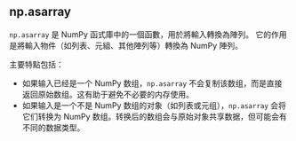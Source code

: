 ## np.asarray
`np.asarray` 是 NumPy 函式庫中的一個函數，用於將輸入轉換為陣列。 它的作用是將輸入物件（如列表、元組、其他陣列等）轉換為 NumPy 陣列。

主要特點包括：
* 如果输入已经是一个 NumPy 数组，`np.asarray` 不会复制该数组，而是直接返回原始数组。这有助于避免不必要的内存使用。
* 如果输入是一个不是 NumPy 数组的对象（如列表或元组），`np.asarray` 会将它们转换为 NumPy 数组。转换后的数组会与原始对象共享数据，但可能会有不同的数据类型。
